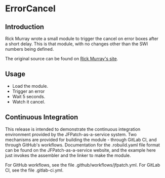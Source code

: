 # ErrorCancel

## Introduction

Rick Murray wrote a small module to trigger the cancel on error boxes
after a short delay. This is that module, with no changes other than
the SWI numbers being defined.

The original source can be found on [Rick Murray's site](https://heyrick.eu/random/errorcancel.s.txt).

## Usage

* Load the module.
* Trigger an error
* Wait 5 seconds.
* Watch it cancel.

## Continuous Integration

This release is intended to demonstrate the continuous integration environment
provided by the JFPatch-as-a-service system. Two mechanisms are provided for
building the module - through GitLab CI, and through GitHub's workflows.
Documentation for the .robuild.yaml file format can be found on the
JFPatch-as-a-service website, and the example here just invokes the
assembler and the linker to make the module.

For GitHub workflows, see the file .github/workflows/jfpatch.yml.
For GitLab CI, see the file .gitlab-ci.yml.
